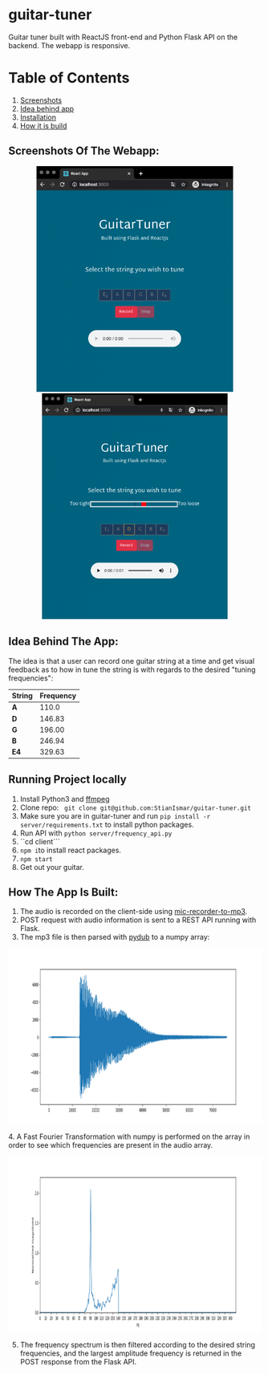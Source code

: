 # guitar-tuner
Guitar tuner built with ReactJS front-end and Python Flask API on the backend. The webapp is responsive.
# Table of Contents
1. [Screenshots](#screenshots)
2. [Idea behind app](#idea)
3. [Installation](#installation)
4. [How it is build](#built)


## Screenshots Of The Webapp: <a name="screenshots"></a>
<p align="center">
  <img height='450px' src="https://github.com/StianIsmar/guitar-tuner/blob/master/screenshots/landing1.png" alt="screenshot" />
  <img height='450px' src="https://github.com/StianIsmar/guitar-tuner/blob/master/screenshots/recorded1.png" alt="screenshot" />
  
</p>

## Idea Behind The App: <a name="idea"></a>
The idea is that a user can record one guitar string at a time and get visual feedback as to how in tune the string is with regards to the desired "tuning frequencies":

| **String** | **Frequency** |
|------------|---------------|
| **A**          | 110.0         |
| **D**          | 146.83        |
| **G**          | 196.00        |
| **B**          | 246.94        |
| **E4**         | 329.63        |

## Running Project locally <a name="installation"></a>
1. Install Python3 and [ffmpeg](https://github.com/jiaaro/pydub#getting-ffmpeg-set-up)
2. Clone repo: ``` git clone git@github.com:StianIsmar/guitar-tuner.git```
3. Make sure you are in guitar-tuner and run ```pip install -r server/requirements.txt``` to install python packages.
4. Run API with ```python server/frequency_api.py```
4. ``cd client```
5. ```npm i```to install react packages.
6. ```npm start```
7. Get out your guitar.


## How The App Is Built: <a name="built"></a>
  1. The audio is recorded on the client-side using [mic-recorder-to-mp3](https://www.google.com/search?q=mic-recorder-to-mp3&rlz=1C5CHFA_enAU883AU883&oq=mic-recorder-to-mp3&aqs=chrome..69i57.196j0j7&sourceid=chrome&ie=UTF-8).
  2. POST request with audio information is sent to a REST API running with Flask.
  3. The mp3 file is then parsed with [pydub](https://pypi.org/project/pydub/) to a numpy array:
<p align="center">
  <img height='350px' src="https://github.com/StianIsmar/guitar-tuner/blob/master/screenshots/plot.png" alt="screenshot" />
</p>
  4. A Fast Fourier Transformation with numpy is performed on the array in order to see which frequencies are present in the audio array.
 
<p align="center">
  <img height='350px' src="https://github.com/StianIsmar/guitar-tuner/blob/master/screenshots/FFTplot.png" alt="screenshot" />
</p>

5. The frequency spectrum is then filtered according to the desired string frequencies, and the largest amplitude frequency is returned in the POST response from the Flask API.
